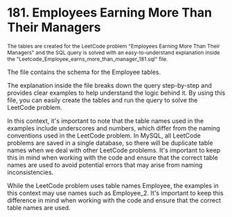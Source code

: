 # 181. Employees Earning More Than Their Managers

<p style="font-size: 12px;">
The tables are created for the LeetCode problem "Employees Earning More Than Their Managers" and the SQL query is solved with an easy-to-understand explanation inside the "Leetcode_Employee_earns_more_than_manager_181.sql" file.

The file contains the schema for the Employee tables.

The explanation inside the file breaks down the query step-by-step and provides clear examples to help understand the logic behind it. By using this file, you can easily create the tables and run the query to solve the LeetCode problem.

In this context, it's important to note that the table names used in the examples include underscores and numbers, which differ from the naming conventions used in the LeetCode problem. In MySQL, all LeetCode problems are saved in a single database, so there will be duplicate table names when we deal with other LeetCode problems. It's important to keep this in mind when working with the code and ensure that the correct table names are used to avoid potential errors that may arise from naming inconsistencies.

While the LeetCode problem uses table names Employee, the examples in this context may use names such as Employee_2. It's important to keep this difference in mind when working with the code and ensure that the correct table names are used.

</p>
